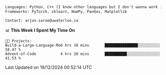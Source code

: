 ```txt
Languages: Python, C++ (I know other languages but I don't wanna work in em)
Frameworks: PyTorch, sklearn, NumPy, Pandas, Matplotlib

Contact: arjun.sarao@uwaterloo.ca
```

<!--START_SECTION:waka-->
📊 **This Week I Spent My Time On** 

```text
🐱‍💻 Projects: 
Build-a-Large-Language-Mo6 hrs 18 mins       ███████████████░░░░░░░░░░   58.47 % 
Advent-of-Code           4 hrs 28 mins       ██████████░░░░░░░░░░░░░░░   41.53 % 
```


 Last Updated on 19/12/2024 00:52:14 UTC
<!--END_SECTION:waka-->
